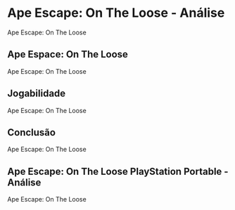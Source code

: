 ---
---

# Ape Escape: On The Loose - Análise

Ape Escape: On The Loose

## Ape Espace: On The Loose

Ape Escape: On The Loose

## Jogabilidade

Ape Escape: On The Loose

## Conclusão

Ape Escape: On The Loose

## Ape Escape: On The Loose PlayStation Portable - Análise

Ape Escape: On The Loose
